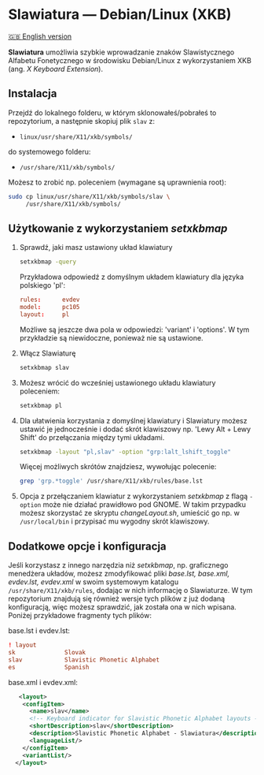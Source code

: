 
# Slawiatura — Debian/Linux (XKB)

[🇬🇧 English version](../README.md)

**Slawiatura** umożliwia szybkie wprowadzanie znaków Slawistycznego Alfabetu
Fonetycznego w środowisku Debian/Linux z wykorzystaniem XKB (ang. *X Keyboard
Extension*).

## Instalacja

Przejdź do lokalnego folderu, w którym sklonowałeś/pobrałeś to repozytorium, a następnie skopiuj plik `slav` z:
- `linux/usr/share/X11/xkb/symbols/` 

do systemowego folderu:
- `/usr/share/X11/xkb/symbols/`

Możesz to zrobić np. poleceniem (wymagane są uprawnienia root):

```bash
sudo cp linux/usr/share/X11/xkb/symbols/slav \
	 /usr/share/X11/xkb/symbols/
```

## Użytkowanie z wykorzystaniem *setxkbmap*

1. Sprawdź, jaki masz ustawiony układ klawiatury

   ```bash
   setxkbmap -query
   ```

   Przykładowa odpowiedź z domyślnym układem klawiatury dla języka polskiego 'pl':
   ```conf
   rules:      evdev
   model:      pc105
   layout:     pl
   ```
  
   Możliwe są jeszcze dwa pola w odpowiedzi: 'variant' i 'options'. W tym
   przykładzie są niewidoczne, ponieważ nie są ustawione.

2. Włącz Slawiaturę

   ```bash
   setxkbmap slav
   ```

3. Możesz wrócić do wcześniej ustawionego układu klawiatury poleceniem:

   ```bash
   setxkbmap pl
   ```

4. Dla ułatwienia korzystania z domyślnej klawiatury i Slawiatury możesz ustawić
   je jednocześnie i dodać skrót klawiszowy np. 'Lewy Alt + Lewy Shift' do przełączania
   między tymi układami.

   ```bash
   setxkbmap -layout "pl,slav" -option "grp:lalt_lshift_toggle"
   ```

   Więcej możliwych skrótów znajdziesz, wywołując polecenie:

   ```bash
   grep 'grp.*toggle' /usr/share/X11/xkb/rules/base.lst
   ```
   
5. Opcja z przełączaniem klawiatur z wykorzystaniem *setxkbmap* z flagą
   `-option` może nie działać prawidłowo pod GNOME. W takim przypadku możesz
   skorzystać ze skryptu *changeLayout.sh*, umieścić go np. w `/usr/local/bin` i
   przypisać mu wygodny skrót klawiszowy.

## Dodatkowe opcje i konfiguracja

Jeśli korzystasz z innego narzędzia niż *setxkbmap*, np. graficznego menedżera
układów, możesz zmodyfikować pliki *base.lst, base.xml, evdev.lst, evdev.xml* w
swoim systemowym katalogu `/usr/share/X11/xkb/rules`, dodając w nich informację
o Slawiaturze. W tym repozytorium znajdują się również wersje tych plików z już
dodaną konfiguracją, więc możesz sprawdzić, jak została ona w nich
wpisana. Poniżej przykładowe fragmenty tych plików:
  
base.lst i evdev.lst:
```conf
! layout
sk              Slovak
slav            Slavistic Phonetic Alphabet
es              Spanish
```
  
base.xml i evdev.xml:
```xml
   <layout>
    <configItem>
      <name>slav</name>
      <!-- Keyboard indicator for Slavistic Phonetic Alphabet layouts -->
      <shortDescription>slav</shortDescription>
      <description>Slavistic Phonetic Alphabet - Slawiatura</description>
      <languageList/>
    </configItem>
    <variantList/>
  </layout>
```

